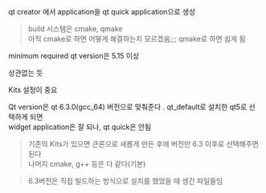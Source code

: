 
qt creator 에서 application을 qt quick application으로 생성

> build 시스템은 cmake, qmake  
> 아직 cmake로 하면 어떻게 해결하는지 모르겠음;;;
> qmake로 하면 쉽게 됨

minimum required qt version은 5.15 이상 

상관없는 듯 

Kits 설정이 중요 

Qt version은 qt 6.3.0(gcc_64) 버전으로 맞춰준다 . qt_default로 설치한 qt5로 선택하게 되면   
widget application은 잘 되나, qt quick은 안됨  

> 기존의 Kits가 있으면 큰론으로 새롭게 만든 후에 버전만 6.3 이후로 선택해주면 된다   
> 나머지 cmake, g++ 등은 다 같다(기본)


> 6.3버전은 직접 빌드하는 방식으로 설치를 했었을 때 생긴 파일들임

